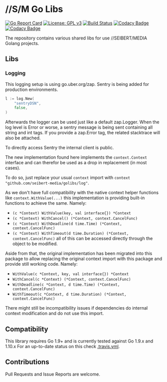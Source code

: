 # //S/M Go Libs
[![Go Report Card](https://goreportcard.com/badge/github.com/seibert-media/golibs)](https://goreportcard.com/report/github.com/seibert-media/golibs)
[![License: GPL v3](https://img.shields.io/badge/License-GPL%20v3-blue.svg)](https://www.gnu.org/licenses/gpl-3.0)
[![Build Status](https://travis-ci.org/seibert-media/golibs.svg?branch=master)](https://travis-ci.org/seibert-media/golibs)
[![Codacy Badge](https://api.codacy.com/project/badge/Grade/f61779459d564fb59fc1013d27b36b1f)](https://www.codacy.com/app/seibert-media/golibs?utm_source=github.com&amp;utm_medium=referral&amp;utm_content=seibert-media/golibs&amp;utm_campaign=Badge_Grade)
[![Codacy Badge](https://api.codacy.com/project/badge/Coverage/f61779459d564fb59fc1013d27b36b1f)](https://www.codacy.com/app/seibert-media/golibs?utm_source=github.com&utm_medium=referral&utm_content=seibert-media/golibs&utm_campaign=Badge_Coverage)

The repository contains various shared libs for use //SEIBERT/MEDIA Golang projects.

## Libs

### Logging
This logging setup is using go.uber.org/zap.
Sentry is being added for production environments.

```go
l := log.New(
    "sentryDSN",
    false,
)
```

Afterwards the logger can be used just like a default zap.Logger.
When the log level is Error or worse, a sentry message is being sent containing all string and int tags.
If you provide a zap.Error tag, the related stacktrace will also be attached.

To directly access Sentry the internal client is public.

The new implementation found here implements the `context.Context` interface and can therefor be used as a drop in replacement (in most cases).

To do so, just replace your usual `context` import with `context "github.com/seibert-media/golibs/log"`.

As we don't have full compatibility with the native context helper functions like `context.WithValue(...)` this implementation is
providing built-in functions to achieve the same.
Namely:
- `(c *Context) WithValue(key, val interface{}) *Context`
- `(c *Context) WithCancel() (*Context, context.CancelFunc)`
- `(c *Context) WithDeadline(d time.Time) (*Context, context.CancelFunc)`
- `(c *Context) WithTimeout(d time.Duration) (*Context, context.CancelFunc)`
all of this can be accessed directly through the object to be modified.

Aside from that, the original implementation has been migrated into this package to allow replacing
the original context import with this package and provide still working code.
Namely:
- `WithValue(c *Context, key, val interface{}) *Context`
- `WithCancel(c *Context) (*Context, context.CancelFunc)`
- `WithDeadline(c *Context, d time.Time) (*Context, context.CancelFunc)`
- `WithTimeout(c *Context, d time.Duration) (*Context, context.CancelFunc)`

There might still be incompatibility issues if dependencies do internal context modification and do not use this import.

## Compatibility

This library requires Go 1.9+ and is currently tested against Go 1.9.x and 1.10.x
For an up-to-date status on this check [.travis.yml](.travis.yml).

## Contributions

Pull Requests and Issue Reports are welcome.
